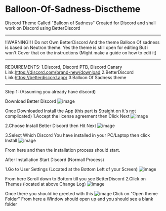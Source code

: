 # Balloon-Of-Sadness-Disctheme
Discord Theme Called "Balloon of Sadness" Created for Discord and shall work on Discord using BetterDiscord

---------------------------------------------------------------
!!WARNING!!
I Do not Own BetterDiscord And the theme Balloon Of sadness is based on Neutron theme.
Yes the theme is still open for editing But i won't Cover that on the instructions (Might make a guide on how to edit it)

--------------------------------------------------------------
REQUIREMENTS:
1.Discord, Discord PTB, Discord Canary
Link:https://discord.com/brand-new/download
2.BetterDiscord
Link:https://betterdiscord.app/
3.Balloon Of Sadness theme

------------------------------------------------------------

Step 1: (Assuming you already have discord) 

Download Better Discord 
![image](https://user-images.githubusercontent.com/51787264/120660782-41183a00-c4ba-11eb-90f1-42866f6637e6.png)

Once Downloaded Install the App (this part is Straight on it's not complicated)
1.Accept the license agreement then Click Next 
![image](https://user-images.githubusercontent.com/51787264/120661025-7e7cc780-c4ba-11eb-922b-c51e75525376.png)

2.Choose Install Better Discord then Hit Next
![image](https://user-images.githubusercontent.com/51787264/120661134-95bbb500-c4ba-11eb-8af7-a76f17c4ffe3.png)

3.Select Which Discord You have installed in your PC/Laptop then click Install
![image](https://user-images.githubusercontent.com/51787264/120661303-b84dce00-c4ba-11eb-80a8-ab57f26a83cb.png)

From here and then the installation process should start.

After Installation Start Discord (Normall Process)

1.Go to User Settings (Located at the Bottom Left of your Screen)
![image](https://user-images.githubusercontent.com/51787264/120661612-0531a480-c4bb-11eb-9720-1c1e87515742.png)

From here Scroll down to Bottom till you see BetterDiscord
2.Click on Themes (located at above Change Log)
![image](https://user-images.githubusercontent.com/51787264/120661882-3dd17e00-c4bb-11eb-88ee-196ac62a140e.png)

Once there you should be greeted with this 
![image](https://user-images.githubusercontent.com/51787264/120661958-50e44e00-c4bb-11eb-9ed6-201a9e629f4c.png)
Click on "Open theme Folder"
From here a Window should open up and you should see a blank folder 
